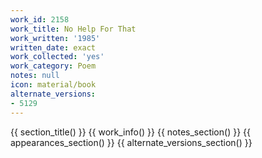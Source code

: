 ```yaml
---
work_id: 2158
work_title: No Help For That
work_written: '1985'
written_date: exact
work_collected: 'yes'
work_category: Poem
notes: null
icon: material/book
alternate_versions:
- 5129
---
```


{{ section_title() }}
{{ work_info() }}
{{ notes_section() }}
{{ appearances_section() }}
{{ alternate_versions_section() }}
